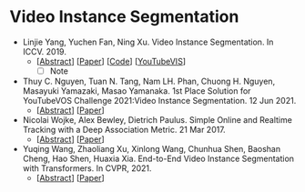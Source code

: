 # Video Instance Segmentation

- Linjie Yang, Yuchen Fan, Ning Xu. Video Instance Segmentation. In ICCV. 2019.
  - [[Abstract](https://paperswithcode.com/paper/video-instance-segmentation)] [[Paper](https://paperswithcode.com/paper/video-instance-segmentation)] [[Code](https://github.com/youtubevos/MaskTrackRCNN)] [[YouTubeVIS](https://youtube-vos.org/dataset/vis/)]
    - [ ] Note
- Thuy C. Nguyen, Tuan N. Tang, Nam LH. Phan, Chuong H. Nguyen, Masayuki Yamazaki, Masao Yamanaka. 1st Place Solution for YouTubeVOS Challenge 2021:Video Instance Segmentation. 12 Jun 2021.
  - [[Abstract](https://paperswithcode.com/paper/1st-place-solution-for-youtubevos-challenge)] [[Paper](https://paperswithcode.com/paper/1st-place-solution-for-youtubevos-challenge)]
- Nicolai Wojke, Alex Bewley, Dietrich Paulus. Simple Online and Realtime Tracking with a Deep Association Metric. 21 Mar 2017.
  - [[Abstract](https://paperswithcode.com/paper/simple-online-and-realtime-tracking-with-a)] [[Paper](https://paperswithcode.com/paper/simple-online-and-realtime-tracking-with-a)]
- Yuqing Wang, Zhaoliang Xu, Xinlong Wang, Chunhua Shen, Baoshan Cheng, Hao Shen, Huaxia Xia. End-to-End Video Instance Segmentation with Transformers. In CVPR, 2021.
  - [[Abstract](https://paperswithcode.com/paper/end-to-end-video-instance-segmentation-with)] [[Paper](https://paperswithcode.com/paper/end-to-end-video-instance-segmentation-with)]

